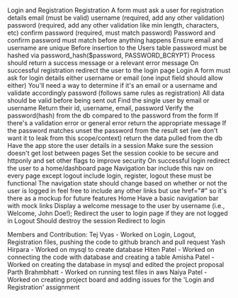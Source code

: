 Login and Registration
Registration
A form must ask a user for registration details
email (must be valid)
username (required, add any other validation)
password (required, add any other validation like min length, characters, etc)
confirm password (required, must match password)
Password and confirm password must match before anything happens
Ensure email and username are unique
Before insertion to the Users table password must be hashed via password_hash($password, PASSWORD_BCRYPT)
Process should return a success message or a relevant error message
On successful registration redirect the user to the login page
Login
A form must ask for login details
either username or email (one input field should allow either)
You'll need a way to determine if it's an email or a username and validate accordingly
password (follows same rules as registration)
All data should be valid before being sent out
Find the single user by email or username
Return their id, username, email, password
Verify the password(hash) from the db compared to the password from the form
If there's a validation error or general error return the appropriate message
If the password matches
unset the password from the result set (we don't want it to leak from this scope/context)
return the data pulled from the db
Have the app store the user details in a session
Make sure the session doesn't get lost between pages
Set the session cookie to be secure and httponly and set other flags to improve security
On successful login redirect the user to a home/dashboard page
Navigation bar
include this nav on every page except logout
include login, register, logout
these must be functional
The navigation state should change based on whether or not the user is logged in
feel free to include any other links but use href="#" so it's there as a mockup for future features
 Home
Have a basic navigation bar with mock links
Display a welcome message to the user by username (i.e., Welcome, John Doe!);
Redirect the user to login page if they are not logged in
Logout
Should destroy the session
Redirect to login

Members and Contribution:
Tej Vyas - Worked on Login, Logout, Registration files, pushing the code to github branch and pull request
Yash Hirpara - Worked on mysql to create database
Hiten Patel - Worked on connecting the code with database and creating a table
Amisha Patel - Worked on creating the database in mysql and edited the project proposal
Parth Brahmbhatt - Worked on running test files in aws
Naiya Patel - Worked on creating project board and adding issues for the 'Login and Registration' assignment
